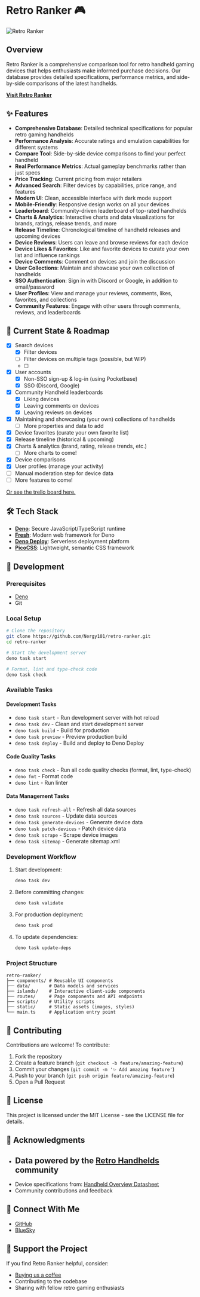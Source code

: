 # Retro Ranker 🎮

![Retro Ranker](https://retroranker.site/logo-no-background.svg)

## Overview

Retro Ranker is a comprehensive comparison tool for retro handheld gaming
devices that helps enthusiasts make informed purchase decisions. Our database
provides detailed specifications, performance metrics, and side-by-side
comparisons of the latest handhelds.

**[Visit Retro Ranker](https://retroranker.site)**

## ✨ Features

- **Comprehensive Database**: Detailed technical specifications for popular
  retro gaming handhelds
- **Performance Analysis**: Accurate ratings and emulation capabilities for
  different systems
- **Compare Tool**: Side-by-side device comparisons to find your perfect
  handheld
- **Real Performance Metrics**: Actual gameplay benchmarks rather than just
  specs
- **Price Tracking**: Current pricing from major retailers
- **Advanced Search**: Filter devices by capabilities, price range, and features
- **Modern UI**: Clean, accessible interface with dark mode support
- **Mobile-Friendly**: Responsive design works on all your devices
- **Leaderboard**: Community-driven leaderboard of top-rated handhelds
- **Charts & Analytics**: Interactive charts and data visualizations for brands,
  ratings, release trends, and more
- **Release Timeline**: Chronological timeline of handheld releases and upcoming
  devices
- **Device Reviews**: Users can leave and browse reviews for each device
- **Device Likes & Favorites**: Like and favorite devices to curate your own
  list and influence rankings
- **Device Comments**: Comment on devices and join the discussion
- **User Collections**: Maintain and showcase your own collection of handhelds
- **SSO Authentication**: Sign in with Discord or Google, in addition to
  email/password
- **User Profiles**: View and manage your reviews, comments, likes, favorites,
  and collections
- **Community Features**: Engage with other users through comments, reviews, and
  leaderboards

## 🚀 Current State & Roadmap

- [x] Search devices
  - [x] Filter devices
  - [ ] Filter devices on multiple tags (possible, but WIP)
  - [ ]
- [x] User accounts
  - [x] Non-SSO sign-up & log-in (using Pocketbase)
  - [x] SSO (Discord, Google)
- [x] Community Handheld leaderboards
  - [x] Liking devices
  - [x] Leaving comments on devices
  - [x] Leaving reviews on devices
- [x] Maintaining and showcasing (your own) collections of handhelds
  - [ ] More properties and data to add
- [x] Device favorites (curate your own favorite list)
- [x] Release timeline (historical & upcoming)
- [x] Charts & analytics (brand, rating, release trends, etc.)
  - [ ] More charts to come!
- [x] Device comparisons
- [x] User profiles (manage your activity)
- [ ] Manual moderation step for device data
- [ ] More features to come!

[Or see the trello board here.](https://trello.com/invite/b/678ef0a0da4f850675889b50/ATTIc9374d330560a0a058af22a41386dff245955816/retroranker)

## 🛠️ Tech Stack

- **[Deno](https://deno.land/)**: Secure JavaScript/TypeScript runtime
- **[Fresh](https://fresh.deno.dev/)**: Modern web framework for Deno
- **[Deno Deploy](https://deno.com/deploy)**: Serverless deployment platform
- **[PicoCSS](https://picocss.com/)**: Lightweight, semantic CSS framework

## 🚀 Development

### Prerequisites

- [Deno](https://deno.land/manual/getting_started/installation)
- Git

### Local Setup

```bash
# Clone the repository
git clone https://github.com/Nergy101/retro-ranker.git
cd retro-ranker

# Start the development server
deno task start

# Format, lint and type-check code
deno task check
```

### Available Tasks

#### Development Tasks

- `deno task start` - Run development server with hot reload
- `deno task dev` - Clean and start development server
- `deno task build` - Build for production
- `deno task preview` - Preview production build
- `deno task deploy` - Build and deploy to Deno Deploy

#### Code Quality Tasks

- `deno task check` - Run all code quality checks (format, lint, type-check)
- `deno fmt` - Format code
- `deno lint` - Run linter

#### Data Management Tasks

- `deno task refresh-all` - Refresh all data sources
- `deno task sources` - Update data sources
- `deno task generate-devices` - Generate device data
- `deno task patch-devices` - Patch device data
- `deno task scrape` - Scrape device images
- `deno task sitemap` - Generate sitemap.xml

### Development Workflow

1. Start development:

   ```bash
   deno task dev
   ```

2. Before committing changes:

   ```bash
   deno task validate
   ```

3. For production deployment:

   ```bash
   deno task prod
   ```

4. To update dependencies:
   ```bash
   deno task update-deps
   ```

### Project Structure

```
retro-ranker/
├── components/ # Reusable UI components
├── data/       # Data models and services
├── islands/    # Interactive client-side components
├── routes/     # Page components and API endpoints
├── scripts/    # Utility scripts
├── static/     # Static assets (images, styles)
└── main.ts     # Application entry point
```

## 🤝 Contributing

Contributions are welcome! To contribute:

1. Fork the repository
2. Create a feature branch (`git checkout -b feature/amazing-feature`)
3. Commit your changes (`git commit -m '✨ Add amazing feature'`)
4. Push to your branch (`git push origin feature/amazing-feature`)
5. Open a Pull Request

## 📝 License

This project is licensed under the MIT License - see the LICENSE file for
details.

## 🙏 Acknowledgments

- ## Data powered by the [Retro Handhelds](https://retro-handhelds.com) community
- Device specifications from:
  [Handheld Overview Datasheet](https://docs.google.com/spreadsheets/d/1irg60f9qsZOkhp0cwOU7Cy4rJQeyusEUzTNQzhoTYTU/edit?gid=0#gid=0)
- Community contributions and feedback

## 📱 Connect With Me

- [GitHub](https://github.com/nergy101)
- [BlueSky](https://bsky.app/profile/nergy101.bsky.social)

## 💝 Support the Project

If you find Retro Ranker helpful, consider:

- [Buying us a coffee](https://ko-fi.com/nergy)
- Contributing to the codebase
- Sharing with fellow retro gaming enthusiasts
